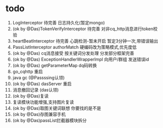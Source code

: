 # todo

1. LogInterceptor 待完善 日志持久化(暂定mongo)
2. (ok by @Das)TokenVerifyInterceptor 待完善 对非cq_http消息进行token校验
3. heartBeatInterceptor 待完善 心跳检测-暂未开启 暂定3分钟一次,带错误输出
4. PassListInterceptor authorMatch 硬编码改为策略模式,优先度低
5. (ok by @Das) cq消息接受 按关键词分发处理 分发部分框架完善
6. (ok by @Das) ExceptionHandlerWrapperImpl 向用户/群组 发送错误id
7. (ok by @Das) getParameterMap dq码转换
8. go_cqhttp 重启
9. java gc (@Passssing认领)
10. (ok by @Das) dasServer 重启
11. 消息撤回记录 (das认领)
12. (ok by @Das)复读
13. 复读模块功能增强,支持图片复读
14. (ok by @Das)取图关键词联想 你要找的是不是
15. (ok by @Das)存图兼容手机
16. (ok by @Das)passList拦截器模块拆分